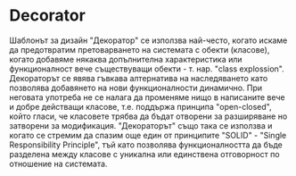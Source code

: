 ﻿# Decorator

Шаблонът за дизайн "Декоратор" се използва най-често, когато искаме да предотвратим претоварването на системата
с обекти (класове), когато добавяме някаква допълнителна характеристика или функционалност вече съществуващи обекти - 
т. нар. "class explossion". Декораторът се явява гъвкава алтернатива на наследяването като позволява добавянето
на нови функционалности динамично. При неговата употреба не се налага да променяме нищо в написаните вече и 
добре действащи класове, т.е. поддържа принципа "open-closed", който гласи, че класовете трябва да бъдат отворени за
разширяване но затворени за модификация. "Декораторът" също така се използва и когато се стремим да спазим още един
от принципите "SOLID" - "Single Responsibility Principle", тъй като позволява функционалността да бъде разделена 
между класове с уникална или единствена отговорност по отношение на системата.